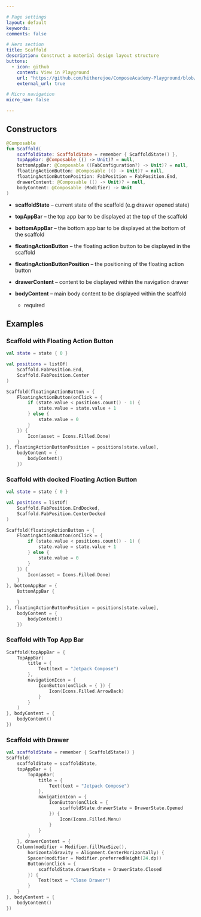 ```yaml
---

# Page settings
layout: default
keywords:
comments: false

# Hero section
title: Scaffold
description: Construct a material design layout structure
buttons:
  - icon: github
    content: View in Playground
    url: "https://github.com/hitherejoe/ComposeAcademy-Playground/blob/master/app/src/main/java/co/joebirch/composeplayground/material/scaffold.kt"
    external_url: true

# Micro navigation
micro_nav: false

---
```


## Constructors

```kotlin
@Composable
fun Scaffold(
    scaffoldState: ScaffoldState = remember { ScaffoldState() },
    topAppBar: @Composable (() -> Unit)? = null,
    bottomAppBar: @Composable ((FabConfiguration?) -> Unit)? = null,
    floatingActionButton: @Composable (() -> Unit)? = null,
    floatingActionButtonPosition: FabPosition = FabPosition.End,
    drawerContent: @Composable (() -> Unit)? = null,
    bodyContent: @Composable (Modifier) -> Unit
)
```

* **scaffoldState** – current state of the scaffold (e.g drawer opened state)

* **topAppBar** – the top app bar to be displayed at the top of the scaffold

* **bottomAppBar** – the bottom app bar to be displayed at the bottom of the scaffold

* **floatingActionButton** – the floating action button to be displayed in the scaffold

* **floatingActionButtonPosition** – the positioning of the floating action button

* **drawerContent** – content to be displayed within the navigation drawer

* **bodyContent** – main body content to be displayed within the scaffold
  * required

## Examples

### Scaffold with Floating Action Button
  
```kotlin
val state = state { 0 }

val positions = listOf(
    Scaffold.FabPosition.End,
    Scaffold.FabPosition.Center
)

Scaffold(floatingActionButton = {
    FloatingActionButton(onClick = {
        if (state.value < positions.count() - 1) {
            state.value = state.value + 1
        } else {
            state.value = 0
        }
    }) {
        Icon(asset = Icons.Filled.Done)
    }
}, floatingActionButtonPosition = positions[state.value],
    bodyContent = {
        bodyContent()
    })
```

### Scaffold with docked Floating Action Button
  
```kotlin
val state = state { 0 }

val positions = listOf(
    Scaffold.FabPosition.EndDocked,
    Scaffold.FabPosition.CenterDocked
)

Scaffold(floatingActionButton = {
    FloatingActionButton(onClick = {
        if (state.value < positions.count() - 1) {
            state.value = state.value + 1
        } else {
            state.value = 0
        }
    }) {
        Icon(asset = Icons.Filled.Done)
    }
}, bottomAppBar = {
    BottomAppBar {

    }
}, floatingActionButtonPosition = positions[state.value],
    bodyContent = {
        bodyContent()
    })
```

### Scaffold with Top App Bar

```kotlin
Scaffold(topAppBar = {
    TopAppBar(
        title = {
            Text(text = "Jetpack Compose")
        },
        navigationIcon = {
            IconButton(onClick = { }) {
                Icon(Icons.Filled.ArrowBack)
            }
        }
    )
}, bodyContent = {
    bodyContent()
})
```

### Scaffold with Drawer

```kotlin
val scaffoldState = remember { ScaffoldState() }
Scaffold(
    scaffoldState = scaffoldState,
    topAppBar = {
        TopAppBar(
            title = {
                Text(text = "Jetpack Compose")
            },
            navigationIcon = {
                IconButton(onClick = {
                    scaffoldState.drawerState = DrawerState.Opened
                }) {
                    Icon(Icons.Filled.Menu)
                }
            }
        )
    }, drawerContent = {
    Column(modifier = Modifier.fillMaxSize(),
        horizontalGravity = Alignment.CenterHorizontally) {
        Spacer(modifier = Modifier.preferredHeight(24.dp))
        Button(onClick = {
            scaffoldState.drawerState = DrawerState.Closed
        }) {
            Text(text = "Close Drawer")
        }
    }
}, bodyContent = {
    bodyContent()
})
```